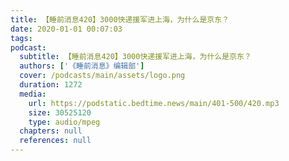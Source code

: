 ```yaml
---
title: 【睡前消息420】3000快递援军进上海，为什么是京东？
date: 2020-01-01 00:07:03
tags:
podcast:
  subtitle: 【睡前消息420】3000快递援军进上海，为什么是京东？
  authors: ['《睡前消息》编辑部']
  cover: /podcasts/main/assets/logo.png
  duration: 1272
  media:
    url: https://podstatic.bedtime.news/main/401-500/420.mp3
    size: 30525120
    type: audio/mpeg
  chapters: null
  references: null
---
```

